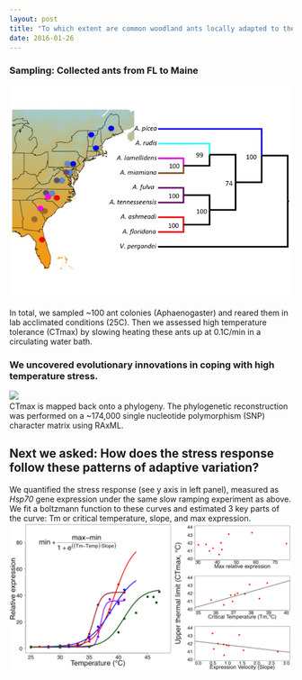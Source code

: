 ```yaml
---
layout: post
title: "To which extent are common woodland ants locally adapted to their environment?"
date: 2016-01-26
---
```



### Sampling: Collected ants from FL to Maine
<img src="/assets/20160126_Sampling_map.jpg" />       

In total, we sampled ~100 ant colonies (Aphaenogaster) and reared them in lab acclimated conditions (25C). 
Then we assessed high temperature tolerance (CTmax) by slowing heating these ants up at 0.1C/min in a circulating water bath.     


### We uncovered evolutionary innovations in coping with high temperature stress. 
![](https://cloud.githubusercontent.com/assets/4654474/15440169/f892a2b6-1ea1-11e6-9894-0c8109cc6cdd.png)     
CTmax is mapped back onto a phylogeny. The phylogenetic reconstruction was performed on a ~174,000 single nucleotide polymorphism (SNP) character matrix using RAxML. 

## Next we asked: How does the stress response follow these patterns of adaptive variation?    

We quantified the stress response (see y axis in left panel), measured as _Hsp70_ gene expression under the same slow ramping experiment as above. We fit a boltzmann function to these curves and estimated 3 key parts of the curve: Tm or critical temperature, slope, and max expression. 
<img src="/assets/20160126_hsp_reaction_norms.png" />